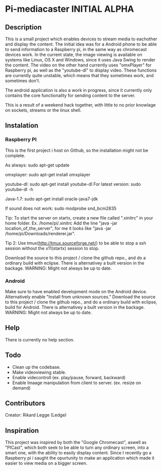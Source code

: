 Pi-mediacaster INITIAL ALPHA
==============
## Description
This is a small project which enables devices to stream media to eachother and display the content. The initial idea was for a Android phone to be able to send information to a Raspberry pi, in the same way as chromecast devices work.
In the current state, the image viewing is available on systems like Linux, OS X and Windows, since it uses Java Swing to render the content. 
The video on the other hand currently uses "omxPlayer" for Raspberry pi, as well as the "youtube-dl" to display video. These functions are currently quite unstable, which means that they sometimes work, and sometimes don't. 

The android application is also a work in progress, since it currently only contains the core functionality for sending content to the server. 

This is a result of a weekend hack together, with little to no prior knowlage on sockets, streams or the linux shell.

## Instalation
### Raspberry PI
This is the first project i host on Github, so the installation might not be complete.

As always: sudo apt-get update

omxplayer: sudo apt-get install omxplayer
    
youtube-dl: sudo apt-get install youtube-dl
For latest version: sudo youtube-dl -h
    
Java-1.7: sudo apt-get install oracle-java7-jdk

If sound does not work: sudo modprobe snd_bcm2835

Tip: To start the server on startx, create a new file called ".xinitrc" in your home folder. Ex. /home/pi/.xinitrc
Add the line "java -jar location_of_the_server", for me it looks like "java -jar /home/pi/Downloads/renderer.jar".

Tip 2: Use tmux(http://tmux.sourceforge.net/) to be able to stop a ssh session without the x11(startx) session to stop.

Download the source to this project / clone the github repo., and do a ordinary build with eclipse. There is alternativey a built version in the backage. 
WARNING: Might not always be up to date.

### Android
Make sure to have enabled development mode on the Android device. Alternatively enable "Install from unknown sources."
Download the source to this project / clone the github repo., and do a ordinary build with eclipse, build for Android. There is alternativey a built version in the backage. 
WARNING: Might not always be up to date. 

## Help
There is currently no help section.

## Todo
+ Clean up the codebase.
+ Make videoviewing stable. 
+ Enable videcontroll (ex. play/pause, forward, backward)
+ Enable Imaage manipulation from client to server. (ex. resize on demand)

## Contributors
Creator: Rikard Legge (Ledge)

## Inspiration
This project was inspired by both the "Google Chromecast", aswell as "PICast", which both seek to be able to turn any ordinary screen, into a smart one, with the ability to easily display content. Since I recently go a Raspberry pi i saught the opurtunity to make an application which made it easier to view media on a bigger screen. 
